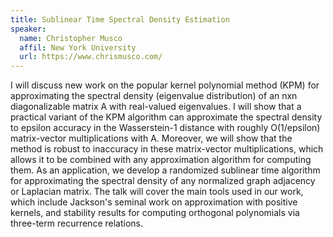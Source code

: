 ```yaml
---
title: Sublinear Time Spectral Density Estimation
speaker:
  name: Christopher Musco
  affil: New York University
  url: https://www.chrismusco.com/
---
```


I will discuss new work on the popular kernel polynomial method (KPM) for approximating the spectral density (eigenvalue distribution) of an nxn diagonalizable matrix A with real-valued eigenvalues. I will show that a practical variant of the KPM algorithm can approximate the spectral density to epsilon accuracy in the Wasserstein-1 distance with roughly O(1/epsilon) matrix-vector multiplications with A. Moreover, we will show that the method is robust to inaccuracy in these matrix-vector multiplications, which allows it to be combined with any approximation algorithm for computing them. As an application, we develop a randomized sublinear time algorithm for approximating the spectral density of any normalized graph adjacency or Laplacian matrix. The talk will cover the main tools used in our work, which include Jackson's seminal work on approximation with positive kernels, and stability results for computing orthogonal polynomials via three-term recurrence relations. 

